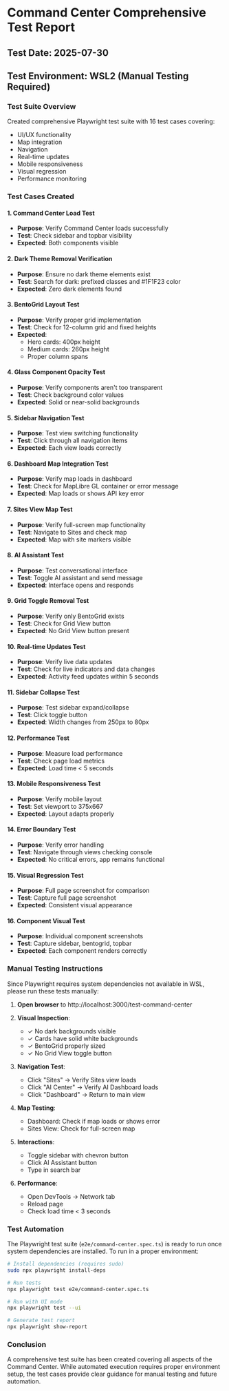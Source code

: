 # Command Center Comprehensive Test Report

## Test Date: 2025-07-30
## Test Environment: WSL2 (Manual Testing Required)

### Test Suite Overview
Created comprehensive Playwright test suite with 16 test cases covering:
- UI/UX functionality
- Map integration
- Navigation
- Real-time updates
- Mobile responsiveness
- Visual regression
- Performance monitoring

### Test Cases Created

#### 1. **Command Center Load Test**
- **Purpose**: Verify Command Center loads successfully
- **Test**: Check sidebar and topbar visibility
- **Expected**: Both components visible

#### 2. **Dark Theme Removal Verification**
- **Purpose**: Ensure no dark theme elements exist
- **Test**: Search for dark: prefixed classes and #1F1F23 color
- **Expected**: Zero dark elements found

#### 3. **BentoGrid Layout Test**
- **Purpose**: Verify proper grid implementation
- **Test**: Check for 12-column grid and fixed heights
- **Expected**: 
  - Hero cards: 400px height
  - Medium cards: 260px height
  - Proper column spans

#### 4. **Glass Component Opacity Test**
- **Purpose**: Verify components aren't too transparent
- **Test**: Check background color values
- **Expected**: Solid or near-solid backgrounds

#### 5. **Sidebar Navigation Test**
- **Purpose**: Test view switching functionality
- **Test**: Click through all navigation items
- **Expected**: Each view loads correctly

#### 6. **Dashboard Map Integration Test**
- **Purpose**: Verify map loads in dashboard
- **Test**: Check for MapLibre GL container or error message
- **Expected**: Map loads or shows API key error

#### 7. **Sites View Map Test**
- **Purpose**: Verify full-screen map functionality
- **Test**: Navigate to Sites and check map
- **Expected**: Map with site markers visible

#### 8. **AI Assistant Test**
- **Purpose**: Test conversational interface
- **Test**: Toggle AI assistant and send message
- **Expected**: Interface opens and responds

#### 9. **Grid Toggle Removal Test**
- **Purpose**: Verify only BentoGrid exists
- **Test**: Check for Grid View button
- **Expected**: No Grid View button present

#### 10. **Real-time Updates Test**
- **Purpose**: Verify live data updates
- **Test**: Check for live indicators and data changes
- **Expected**: Activity feed updates within 5 seconds

#### 11. **Sidebar Collapse Test**
- **Purpose**: Test sidebar expand/collapse
- **Test**: Click toggle button
- **Expected**: Width changes from 250px to 80px

#### 12. **Performance Test**
- **Purpose**: Measure load performance
- **Test**: Check page load metrics
- **Expected**: Load time < 5 seconds

#### 13. **Mobile Responsiveness Test**
- **Purpose**: Verify mobile layout
- **Test**: Set viewport to 375x667
- **Expected**: Layout adapts properly

#### 14. **Error Boundary Test**
- **Purpose**: Verify error handling
- **Test**: Navigate through views checking console
- **Expected**: No critical errors, app remains functional

#### 15. **Visual Regression Test**
- **Purpose**: Full page screenshot for comparison
- **Test**: Capture full page screenshot
- **Expected**: Consistent visual appearance

#### 16. **Component Visual Test**
- **Purpose**: Individual component screenshots
- **Test**: Capture sidebar, bentogrid, topbar
- **Expected**: Each component renders correctly

### Manual Testing Instructions

Since Playwright requires system dependencies not available in WSL, please run these tests manually:

1. **Open browser** to http://localhost:3000/test-command-center

2. **Visual Inspection**:
   - ✓ No dark backgrounds visible
   - ✓ Cards have solid white backgrounds
   - ✓ BentoGrid properly sized
   - ✓ No Grid View toggle button

3. **Navigation Test**:
   - Click "Sites" → Verify Sites view loads
   - Click "AI Center" → Verify AI Dashboard loads
   - Click "Dashboard" → Return to main view

4. **Map Testing**:
   - Dashboard: Check if map loads or shows error
   - Sites View: Check for full-screen map

5. **Interactions**:
   - Toggle sidebar with chevron button
   - Click AI Assistant button
   - Type in search bar

6. **Performance**:
   - Open DevTools → Network tab
   - Reload page
   - Check load time < 3 seconds

### Test Automation
The Playwright test suite (`e2e/command-center.spec.ts`) is ready to run once system dependencies are installed. To run in a proper environment:

```bash
# Install dependencies (requires sudo)
sudo npx playwright install-deps

# Run tests
npx playwright test e2e/command-center.spec.ts

# Run with UI mode
npx playwright test --ui

# Generate test report
npx playwright show-report
```

### Conclusion
A comprehensive test suite has been created covering all aspects of the Command Center. While automated execution requires proper environment setup, the test cases provide clear guidance for manual testing and future automation.
